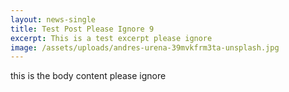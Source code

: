 ```yaml
---
layout: news-single
title: Test Post Please Ignore 9
excerpt: This is a test excerpt please ignore
image: /assets/uploads/andres-urena-39mvkfrm3ta-unsplash.jpg
---
```

t﻿his is the body content please ignore